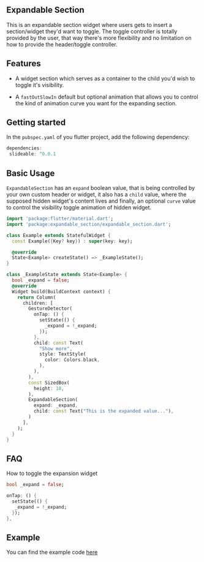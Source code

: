 ## Expandable Section

This is an expandable section widget where users gets to insert a section/widget they'd want to toggle. The toggle controller is totally provided by the user, that way there's more flexibility and no limitation on how to provide the header/toggle controller.

## Features

- A widget section which serves as a container to the child you'd wish to toggle it's visibility.

- A `fastOutSlowIn`  default but optional animation that allows you to control the kind of animation curve you want for the expanding section.

## Getting started

In the `pubspec.yaml` of you flutter project, add the following dependency:

```dart
dependencies:
 slideable: ^0.0.1
```

## Basic Usage

`ExpandableSection` has an `expand` boolean value, that is being controlled by your own custom header or widget, it also has a `child` value, where the supposed hidden widget's content lives and finally, an optional `curve` value to control the visibility toggle animation of hidden widget.

```dart
import 'package:flutter/material.dart';
import 'package:expandable_section/expandable_section.dart';

class Example extends StatefulWidget {
  const Example({Key? key}) : super(key: key);

  @override
  State<Example> createState() => _ExampleState();
}

class _ExampleState extends State<Example> {
  bool _expand = false;
  @override
  Widget build(BuildContext context) {
    return Column(
      children: [
        GestureDetector(
          onTap: () {
            setState(() {
              _expand = !_expand;
            });
          },
          child: const Text(
            "Show more",
            style: TextStyle(
              color: Colors.black,
            ),
          ),
        ),
        const SizedBox(
          height: 10,
        ),
        ExpandableSection(
          expand: _expand,
          child: const Text("This is the expanded value..."),
        )
      ],
    );
  }
}

```

## FAQ
How to toggle the expansion widget

```dart
bool _expand = false;

onTap: () {
  setState(() {
   _expand = !_expand;
  });
},


```

## Example
You can find the example code [here](https://github.com/gikwegbu/flutter_item_slideable/blob/main/example/example.dart)